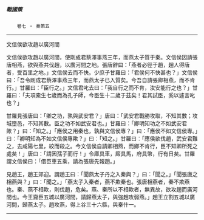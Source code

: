 

##### 戰國策
　　`卷七 ‧ 秦策五`

* * *

文信侯欲攻趙以廣河間

文信侯欲攻趙以廣河間，使剛成君蔡澤事燕三年，而燕太子質于秦。文信侯因請張唐相燕，欲與燕共伐趙，以廣河間之地。張唐辭曰：「燕者必徑于趙，趙人得唐者，受百里之地。」文信侯去而不快。少庶子甘羅曰：「君侯何不快甚也？」文信侯曰：「吾令剛成君蔡澤事燕三年，而燕太子已入質矣。今吾自請張卿相燕，而不肯行。」甘羅曰：「臣行之。」文信君叱去曰：「我自行之而不肯，汝安能行之也？」甘羅曰：「夫項橐生七歲而為孔子師，今臣生十二歲于茲矣！君其試臣，奚以遽言叱也？」

甘羅見張唐曰：「卿之功，孰與武安君？」唐曰：「武安君戰勝攻取，不知其數；攻城墮邑，不知其數。臣之功不如武安君也。」甘羅曰：「卿明知功之不如武安君歟？」曰：「知之。」「應侯之用秦也，孰與文信侯專？」曰：「應侯不如文信侯專。」曰：「卿明知為不如文信侯專歟？」曰：「知之。」甘羅曰：「應侯欲伐趙，武安君難之，去咸陽七里，絞而殺之。今文信侯自請卿相燕，而卿不肯行，臣不知卿所死之處矣！」唐曰：「請因孺子而行！」令庫具車，廄具馬，府具幣，行有日矣。甘羅謂文信侯曰：「借臣車五乘，請為張唐先報趙。」

見趙王，趙王郊迎。謂趙王曰：「聞燕太子丹之入秦與？」曰：「聞之。」「聞張唐之相燕與？」曰：「聞之。」「燕太子入秦者，燕不欺秦也。張唐相燕者，秦不欺燕也。秦、燕不相欺，則伐趙，危矣。燕、秦所以不相欺者，無異故，欲攻趙而廣河間也。今王齎臣五城以廣河間，請歸燕太子，與強趙攻弱燕。」趙王立割五城以廣河間，歸燕太子。趙攻燕，得上谷三十六縣，與秦什一。

* * *

